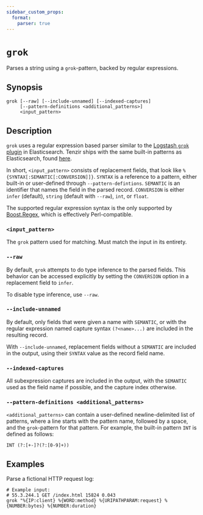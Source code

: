 ```yaml
---
sidebar_custom_props:
  format:
    parser: true
---
```


# `grok`

Parses a string using a `grok`-pattern, backed by regular expressions.

## Synopsis

```
grok [--raw] [--include-unnamed] [--indexed-captures]
     [--pattern-definitions <additional_patterns>]
     <input_pattern>
```

## Description

`grok` uses a regular expression based parser similar to the
[Logstash `grok` plugin](https://www.elastic.co/guide/en/logstash/current/plugins-filters-grok.html)
in Elasticsearch. Tenzir ships with the same built-in patterns as Elasticsearch,
found [here](https://github.com/logstash-plugins/logstash-patterns-core/tree/main/patterns/ecs-v1).

In short, `<input_pattern>` consists of replacement fields, that look like
`%{SYNTAX[:SEMANTIC[:CONVERSION]]}`. `SYNTAX` is a reference to a pattern,
either built-in or user-defined through `--pattern-defintions`.
`SEMANTIC` is an identifier that names the field in the parsed record.
`CONVERSION` is either `infer` (default), `string` (default with `--raw`),
`int`, or `float`.

The supported regular expression syntax is the only supported by
[Boost.Regex](https://www.boost.org/doc/libs/1_81_0/libs/regex/doc/html/boost_regex/syntax/perl_syntax.html),
which is effectively Perl-compatible.

### `<input_pattern>`

The `grok` pattern used for matching. Must match the input in its entirety.

### `--raw`

By default, `grok` attempts to do type inference to the parsed fields.
This behavior can be accessed explicitly by setting the `CONVERSION` option
in a replacement field to `infer`.

To disable type inference, use `--raw`.

### `--include-unnamed`

By default, only fields that were given a name with `SEMANTIC`, or with
the regular expression named capture syntax `(?<name>...)` are included
in the resulting record.

With `--include-unnamed`, replacement fields without a `SEMANTIC` are included
in the output, using their `SYNTAX` value as the record field name.

### `--indexed-captures`

All subexpression captures are included in the output, with the `SEMANTIC` used
as the field name if possible, and the capture index otherwise.

### `--pattern-definitions <additional_patterns>`

`<additional_patterns>` can contain a user-defined newline-delimited list
of patterns, where a line starts with the pattern name, followed by a space,
and the `grok`-pattern for that pattern. For example, the built-in pattern
`INT` is defined as follows:

```
INT (?:[+-]?(?:[0-9]+))
```

## Examples

Parse a fictional HTTP request log:

```
# Example input:
# 55.3.244.1 GET /index.html 15824 0.043
grok "%{IP:client} %{WORD:method} %{URIPATHPARAM:request} %{NUMBER:bytes} %{NUMBER:duration}
```
